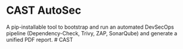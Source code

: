
# CAST AutoSec

A pip-installable tool to bootstrap and run an automated DevSecOps pipeline (Dependency-Check, Trivy, ZAP, SonarQube) and generate a unified PDF report.
#   C A S T  
 